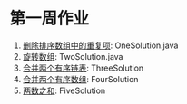 # 第一周作业

1. [删除排序数组中的重复项](httpssdf://leetcode-cn.com/problems/remove-duplicates-from-sorted-array/): OneSolution.java
2. [旋转数组](https://leetcode-cn.com/problems/rotate-array/): TwoSolution.java
3. [合并两个有序链表](https://leetcode-cn.com/problems/merge-two-sorted-lists/): ThreeSolution
4. [合并两个有序数组](https://leetcode-cn.com/problems/merge-sorted-array/): FourSolution
5. [两数之和](https://leetcode-cn.com/problems/two-sum/): FiveSolution